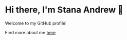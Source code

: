 # Hi there, I'm Stana Andrew 👋

Welcome to my GitHub profile!

Find more about me [here](https://portfolio-e8a65e.gitlab.io)
